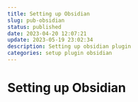```yaml
---
title: Setting up Obsidian
slug: pub-obsidian
status: published
date: 2023-04-20 12:07:21
update: 2023-05-19 23:02:34
description: Setting up obsidian plugin
categories: setup plugin obsidian
---
```


# Setting up Obsidian
